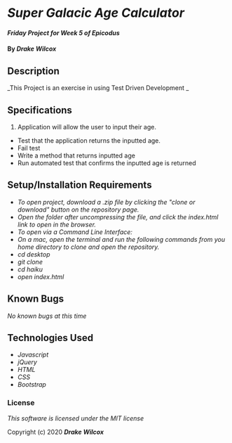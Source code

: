 # _Super Galacic Age Calculator_

#### _Friday Project for Week 5 of Epicodus_

#### By _**Drake Wilcox**_

## Description

_This Project is an exercise in using Test Driven Development _

## Specifications
1. Application will allow the user to input their age. 
* Test that the application returns the inputted age. 
* Fail test
* Write a method that returns inputted age
* Run automated test that confirms the inputted age is returned



## Setup/Installation Requirements

* _To open project, download a .zip file by clicking the "clone or download" button on the repository page._ 
* _Open the folder after uncompressing the file, and click the index.html link to open in the browser._
* _To open via a Command Line Interface:_
* _On a mac, open the terminal and run the following commands from you home directory to clone and open the repository._ 
* _cd desktop_
* _git clone_
* _cd haiku_
* _open index.html_

## Known Bugs

_No known bugs at this time_

## Technologies Used

* _Javascript_
* _jQuery_
* _HTML_
* _CSS_
* _Bootstrap_

### License

*This software is licensed under the MIT license*

Copyright (c) 2020 **_Drake Wilcox_**